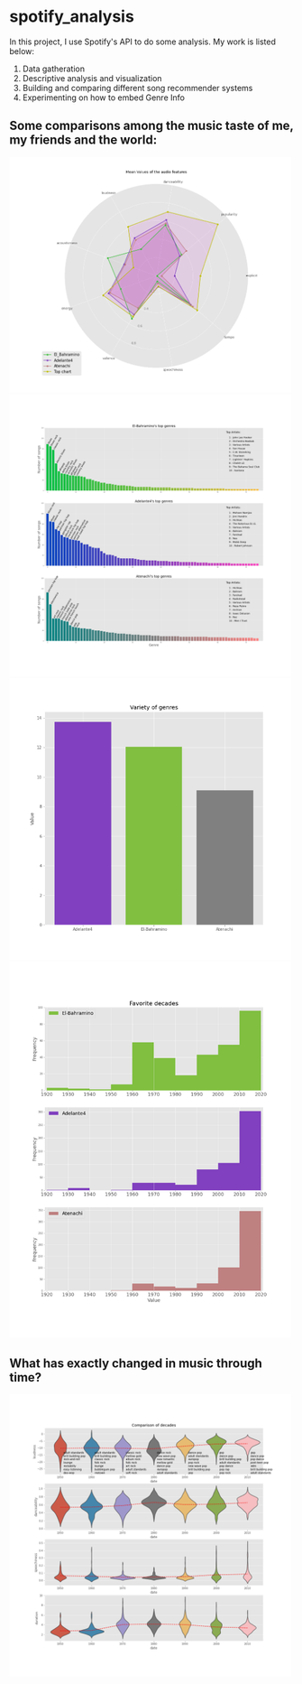 # spotify_analysis

In this project, I use Spotify's API to do some analysis. My work is listed below:

1. Data gatheration
2. Descriptive analysis and visualization
3. Building and comparing different song recommender systems
4. Experimenting on how to embed Genre Info

## Some comparisons among the music taste of me, my friends and the world:

<img src="Descriptive/Images/avg.png" width="500"/>
<img src="Descriptive/Images/genres.png" width="500"/>
<img src="Descriptive/Images/std_genres.png" width="500"/>
<img src="Descriptive/Images/favdecs.png" width="500"/>

## What has exactly changed in music through time? 

<img src="Descriptive/Images/decadecom.png" width="500"/>
